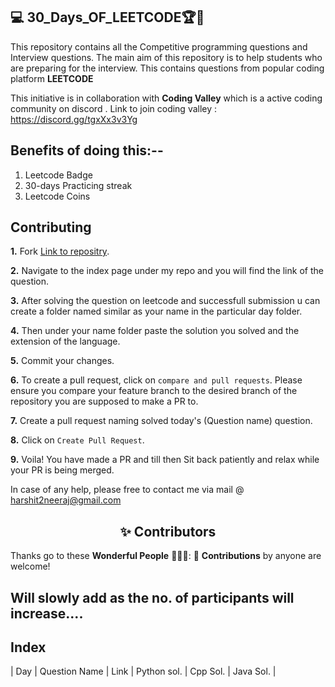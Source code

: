 ## 💻 30_Days_OF_LEETCODE🏆🏅

This repository contains all the Competitive programming questions and Interview questions. The main aim of this repository is to help students who are preparing for the interview. This contains questions from popular coding platform <B>LEETCODE </B>

This initiative is in collaboration with <b>Coding Valley</b> which is a active coding community on discord . 
Link to join coding valley : https://discord.gg/tgxXx3v3Yg

 
## Benefits of doing this:--

1. Leetcode Badge
2. 30-days Practicing streak
3. Leetcode Coins

## Contributing

**1.**  Fork [Link to repositry](https://github.com/Harshit1123/30_Days_OF_LEETCODE).

**2.** Navigate to the index page under my repo and you will find the link of the question.

**3.** After solving the question on leetcode and successfull submission u can create a folder named similar as your name in the particular day folder.

**4.** Then under your name folder paste the solution you solved and the extension of the language.

**5.** Commit your changes.

**6.** To create a pull request, click on `compare and pull requests`. Please ensure you compare your feature branch to the desired branch of the repository you are supposed to make a PR to.

**7.** Create a pull request naming solved today's (Question name) question.

**8.** Click on `Create Pull Request`.

**9.** Voila! You have made a PR and till then Sit back patiently and relax while your PR is being merged. 

 In case of any help, please free to contact me via mail @ harshit2neeraj@gmail.com
 
<h2 align=center> ✨ Contributors </h2>


Thanks go to these **Wonderful People** 👨🏻‍💻:      🚀 **Contributions** by anyone are welcome! 



  ## Will slowly add as the no. of participants will increase.... 
	
## Index

| Day | Question Name | Link | Python sol. | Cpp Sol. | Java Sol. |




